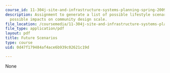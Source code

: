```yaml
---
course_id: 11-304j-site-and-infrastructure-systems-planning-spring-2009
description: Assignment to generate a list of possible lifestyle scenarios and their
  possible impacts on community design scale.
file_location: /coursemedia/11-304j-site-and-infrastructure-systems-planning-spring-2009/0d47f179484af4ace6b939c02621c19d_MIT11_304js09_assn01.pdf
file_type: application/pdf
layout: pdf
title: Future Scenarios
type: course
uid: 0d47f179484af4ace6b939c02621c19d

---
```

None